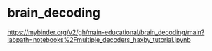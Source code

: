 # brain_decoding



https://mybinder.org/v2/gh/main-educational/brain_decoding/main?labpath=notebooks%2Fmultiple_decoders_haxby_tutorial.ipynb
